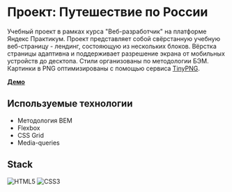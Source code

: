 # Проект: Путешествие по России

Учебный проект в рамках курса "Веб-разработчик" на платформе Яндекс Практикум.  Проект представляет собой свёрстанную учебную веб-страницу - лендинг, состояющую из нескольких блоков. Вёрстка страницы адаптивна и поддерживает разрешение экрана от мобильных устройств до десктопа. Стили организованы по методологии БЭМ. Картинки в PNG оптимизированы с помощью сервиса [TinyPNG](https://tinypng.com/).

**[Демо](https://prettypolyana.github.io/russian-travel/)**

## Используемые технологии

* Методология BEM
* Flexbox
* CSS Grid
* Media-queries

## Stack

![HTML5](https://img.shields.io/badge/HTML5-E34F26?style=for-the-badge&logo=html5&logoColor=white) 
![CSS3](https://img.shields.io/badge/CSS3-1572B6?style=for-the-badge&logo=css3&logoColor=white)

